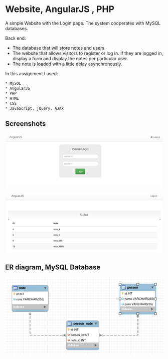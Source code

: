 # Website, AngularJS , PHP

A simple Website with the Login page. The system cooperates with MySQL databases.

Back end:

* The database that will store notes and users.  
* The website that allows visitors to register or log in. If they are logged in, display a form
and display the notes per particular user.
* The note is loaded with a little delay asynchronously.  

In this assignment I used:

```
* MySQL
* AngularJS
* PHP
* HTML
* CSS
* JavaScript, jQuery, AJAX
```

## Screenshots

<p align="center">
  <img src="example.png" width="550"/>
</p>


<p align="center">
  <img src="example_1.png" width="550"/>
</p>

## ER diagram, MySQL Database

<p align="center">
  <img src="example_2.png" width="550"/>
  
</p>